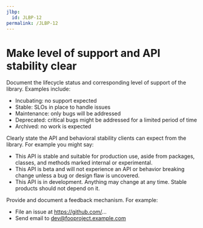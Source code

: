 ```yaml
---
jlbp:
  id: JLBP-12
permalink: /JLBP-12
---
```

# Make level of support and API stability clear

Document the lifecycle status and corresponding level of support
of the library. Examples include:

- Incubating: no support expected
- Stable: SLOs in place to handle issues
- Maintenance: only bugs will be addressed
- Deprecated: critical bugs might be addressed for a limited period of time
- Archived: no work is expected

Clearly state the API and behavioral stability clients can expect from the
library. For example you might say:

- This API is stable and suitable for production use, aside from packages,
  classes, and methods marked internal or experimental.
- This API is beta and will not experience an API or behavior breaking change
  unless a bug or design flaw is uncovered.
- This API is in development. Anything may change at any time. Stable products
  should not depend on it.

Provide and document a feedback mechanism. For example:

- File an issue at https://github.com/...
- Send email to dev@fooproject.example.com
